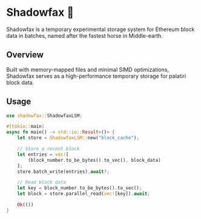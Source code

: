 # Shadowfax 🐎

Shadowfax is a temporary experimental storage system for Ethereum block data in batches, named after the fastest horse in Middle-earth.

## Overview

Built with memory-mapped files and minimal SIMD optimizations, Shadowfax serves as a high-performance temporary storage for palatiri block data. 

## Usage

```rust
use shadowfax::ShadowfaxLSM;

#[tokio::main]
async fn main() -> std::io::Result<()> {
    let store = ShadowfaxLSM::new("block_cache");

    // Store a recent block
    let entries = vec![
        (block_number.to_be_bytes().to_vec(), block_data)
    ];
    store.batch_write(entries).await?;

    // Read block data
    let key = block_number.to_be_bytes().to_vec();
    let block = store.parallel_read(vec![key]).await;

    Ok(())
}